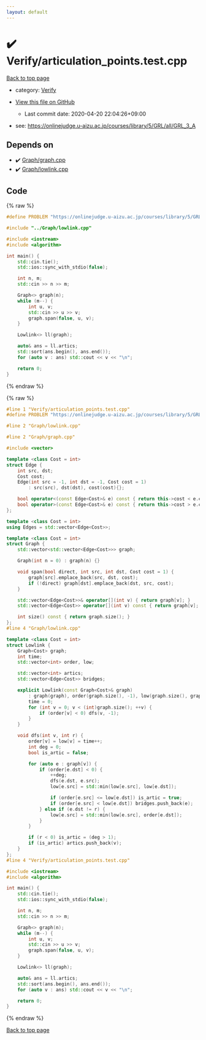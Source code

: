 ```yaml
---
layout: default
---
```


<!-- mathjax config similar to math.stackexchange -->
<script type="text/javascript" async
  src="https://cdnjs.cloudflare.com/ajax/libs/mathjax/2.7.5/MathJax.js?config=TeX-MML-AM_CHTML">
</script>
<script type="text/x-mathjax-config">
  MathJax.Hub.Config({
    TeX: { equationNumbers: { autoNumber: "AMS" }},
    tex2jax: {
      inlineMath: [ ['$','$'] ],
      processEscapes: true
    },
    "HTML-CSS": { matchFontHeight: false },
    displayAlign: "left",
    displayIndent: "2em"
  });
</script>

<script type="text/javascript" src="https://cdnjs.cloudflare.com/ajax/libs/jquery/3.4.1/jquery.min.js"></script>
<script src="https://cdn.jsdelivr.net/npm/jquery-balloon-js@1.1.2/jquery.balloon.min.js" integrity="sha256-ZEYs9VrgAeNuPvs15E39OsyOJaIkXEEt10fzxJ20+2I=" crossorigin="anonymous"></script>
<script type="text/javascript" src="../../assets/js/copy-button.js"></script>
<link rel="stylesheet" href="../../assets/css/copy-button.css" />


# :heavy_check_mark: Verify/articulation_points.test.cpp

<a href="../../index.html">Back to top page</a>

* category: <a href="../../index.html#5a750f86ef41f22f852c43351e3ff383">Verify</a>
* <a href="{{ site.github.repository_url }}/blob/master/Verify/articulation_points.test.cpp">View this file on GitHub</a>
    - Last commit date: 2020-04-20 22:04:26+09:00


* see: <a href="https://onlinejudge.u-aizu.ac.jp/courses/library/5/GRL/all/GRL_3_A">https://onlinejudge.u-aizu.ac.jp/courses/library/5/GRL/all/GRL_3_A</a>


## Depends on

* :heavy_check_mark: <a href="../../library/Graph/graph.cpp.html">Graph/graph.cpp</a>
* :heavy_check_mark: <a href="../../library/Graph/lowlink.cpp.html">Graph/lowlink.cpp</a>


## Code

<a id="unbundled"></a>
{% raw %}
```cpp
#define PROBLEM "https://onlinejudge.u-aizu.ac.jp/courses/library/5/GRL/all/GRL_3_A"

#include "../Graph/lowlink.cpp"

#include <iostream>
#include <algorithm>

int main() {
    std::cin.tie();
    std::ios::sync_with_stdio(false);

    int n, m;
    std::cin >> n >> m;

    Graph<> graph(n);
    while (m--) {
        int u, v;
        std::cin >> u >> v;
        graph.span(false, u, v);
    }

    Lowlink<> ll(graph);

    auto& ans = ll.artics;
    std::sort(ans.begin(), ans.end());
    for (auto v : ans) std::cout << v << "\n";

    return 0;
}

```
{% endraw %}

<a id="bundled"></a>
{% raw %}
```cpp
#line 1 "Verify/articulation_points.test.cpp"
#define PROBLEM "https://onlinejudge.u-aizu.ac.jp/courses/library/5/GRL/all/GRL_3_A"

#line 2 "Graph/lowlink.cpp"

#line 2 "Graph/graph.cpp"

#include <vector>

template <class Cost = int>
struct Edge {
    int src, dst;
    Cost cost;
    Edge(int src = -1, int dst = -1, Cost cost = 1)
        : src(src), dst(dst), cost(cost){};

    bool operator<(const Edge<Cost>& e) const { return this->cost < e.cost; }
    bool operator>(const Edge<Cost>& e) const { return this->cost > e.cost; }
};

template <class Cost = int>
using Edges = std::vector<Edge<Cost>>;

template <class Cost = int>
struct Graph {
    std::vector<std::vector<Edge<Cost>>> graph;

    Graph(int n = 0) : graph(n) {}

    void span(bool direct, int src, int dst, Cost cost = 1) {
        graph[src].emplace_back(src, dst, cost);
        if (!direct) graph[dst].emplace_back(dst, src, cost);
    }

    std::vector<Edge<Cost>>& operator[](int v) { return graph[v]; }
    std::vector<Edge<Cost>> operator[](int v) const { return graph[v]; }

    int size() const { return graph.size(); }
};
#line 4 "Graph/lowlink.cpp"

template <class Cost = int>
struct Lowlink {
    Graph<Cost> graph;
    int time;
    std::vector<int> order, low;

    std::vector<int> artics;
    std::vector<Edge<Cost>> bridges;

    explicit Lowlink(const Graph<Cost>& graph)
        : graph(graph), order(graph.size(), -1), low(graph.size(), graph.size()) {
        time = 0;
        for (int v = 0; v < (int)graph.size(); ++v) {
            if (order[v] < 0) dfs(v, -1);
        }
    }

    void dfs(int v, int r) {
        order[v] = low[v] = time++;
        int deg = 0;
        bool is_artic = false;

        for (auto e : graph[v]) {
            if (order[e.dst] < 0) {
                ++deg;
                dfs(e.dst, e.src);
                low[e.src] = std::min(low[e.src], low[e.dst]);

                if (order[e.src] <= low[e.dst]) is_artic = true;
                if (order[e.src] < low[e.dst]) bridges.push_back(e);
            } else if (e.dst != r) {
                low[e.src] = std::min(low[e.src], order[e.dst]);
            }
        }

        if (r < 0) is_artic = (deg > 1);
        if (is_artic) artics.push_back(v);
    }
};
#line 4 "Verify/articulation_points.test.cpp"

#include <iostream>
#include <algorithm>

int main() {
    std::cin.tie();
    std::ios::sync_with_stdio(false);

    int n, m;
    std::cin >> n >> m;

    Graph<> graph(n);
    while (m--) {
        int u, v;
        std::cin >> u >> v;
        graph.span(false, u, v);
    }

    Lowlink<> ll(graph);

    auto& ans = ll.artics;
    std::sort(ans.begin(), ans.end());
    for (auto v : ans) std::cout << v << "\n";

    return 0;
}

```
{% endraw %}

<a href="../../index.html">Back to top page</a>

